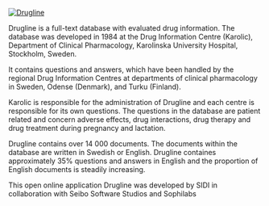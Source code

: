 [![Drugline](/drugline_logo-t.png)](http://drugline.se)

Drugline is a full-text database with evaluated drug information. The database was developed in 1984 at the Drug Information Centre (Karolic), Department of Clinical Pharmacology, Karolinska University Hospital, Stockholm, Sweden.

It contains questions and answers, which have been handled by the regional Drug Information Centres at departments of clinical pharmacology in Sweden, Odense (Denmark), and Turku (Finland).

Karolic is responsible for the administration of Drugline and each centre is responsible for its own questions. The questions in the database are patient related and concern adverse effects, drug interactions, drug therapy and drug treatment during pregnancy and lactation.

Drugline contains over 14 000 documents. The documents within the database are written in Swedish or English. Drugline containes approximately 35% questions and answers in English and the proportion of English documents is steadily increasing.

This open online application Drugline was developed by SIDI in collaboration with Seibo Software Studios and Sophilabs
